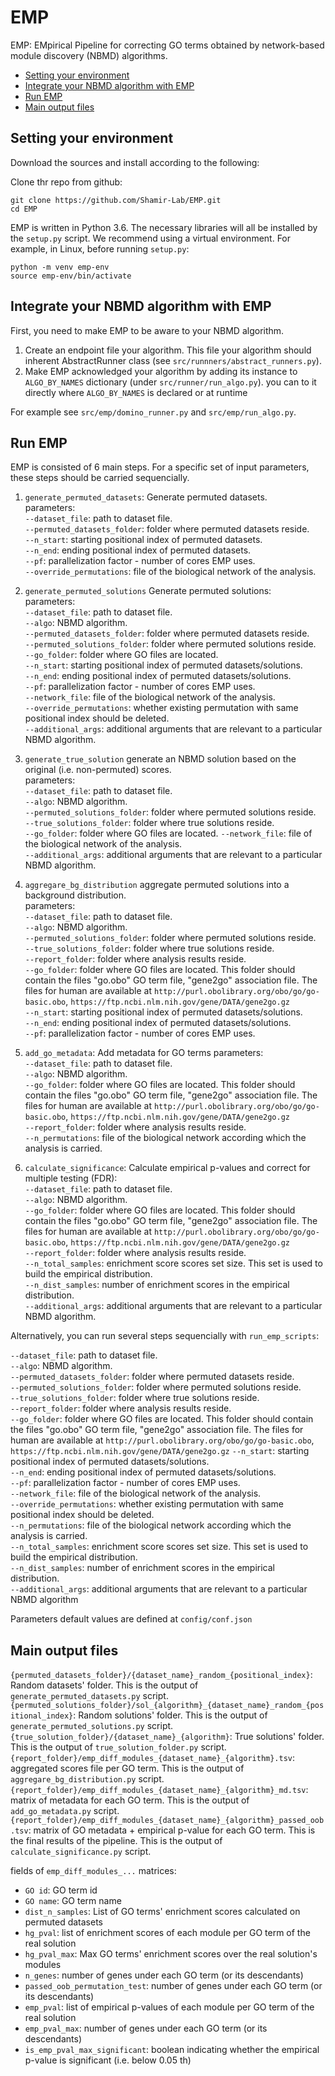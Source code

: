 # EMP

EMP: EMpirical Pipeline for correcting GO terms obtained by network-based module discovery (NBMD) algorithms.

- [Setting your environment](#setting-your-environment)
- [Integrate your NBMD algorithm with EMP](#integrate-your-nbmd-algorithm-with-emp)
- [Run EMP](#run-emp)
- [Main output files](#main-output-files)

## Setting your environment

Download the sources and install according to the following:

Clone thr repo from github:
```
git clone https://github.com/Shamir-Lab/EMP.git
cd EMP
```

EMP is written in Python 3.6. The necessary libraries will all be installed by the `setup.py` script.
We recommend using a virtual environment. For example, in Linux, before running `setup.py`:
```
python -m venv emp-env
source emp-env/bin/activate
```


## Integrate your NBMD algorithm with EMP

First, you need to make EMP to be aware to your NBMD algorithm.    
1. Create an endpoint file your algorithm.  This file your algorithm should inherent AbstractRunner class (see `src/runnners/abstract_runners.py`).   
2. Make EMP acknowledged your algorithm by adding its instance to `ALGO_BY_NAMES` dictionary (under `src/runner/run_algo.py`). you can to it directly where `ALGO_BY_NAMES` is declared or at runtime   
 
For example see `src/emp/domino_runner.py` and `src/emp/run_algo.py`. 

## Run EMP

EMP is consisted of 6 main steps. For a specific set of input parameters, these steps should be carried sequencially.

1. `generate_permuted_datasets`: Generate permuted datasets.  
parameters:  
`--dataset_file`: path to dataset file.  
`--permuted_datasets_folder`: folder where permuted datasets reside.  
`--n_start`: starting positional index of permuted datasets.  
`--n_end`: ending positional index of permuted datasets.  
`--pf`: parallelization factor - number of cores EMP uses.  
`--override_permutations`: file of the biological network of the analysis.  
  
2. `generate_permuted_solutions` Generate permuted solutions:  
parameters:  
`--dataset_file`: path to dataset file.  
`--algo`: NBMD algorithm.  
`--permuted_datasets_folder`: folder where permuted datasets reside.  
`--permuted_solutions_folder`: folder where permuted solutions reside.  
`--go_folder`: folder where GO files are located.  
`--n_start`: starting positional index of permuted datasets/solutions.  
`--n_end`: ending positional index of permuted datasets/solutions.  
`--pf`: parallelization factor - number of cores EMP uses.  
`--network_file`: file of the biological network of the analysis.  
`--override_permutations`: whether existing permutation with same positional index should be deleted.  
`--additional_args`: additional arguments that are relevant to a particular NBMD algorithm.   
  
3. `generate_true_solution` generate an NBMD solution based on the original (i.e. non-permuted) scores.  
parameters:  
`--dataset_file`: path to dataset file.  
`--algo`: NBMD algorithm.  
`--permuted_solutions_folder`: folder where permuted solutions reside.  
`--true_solutions_folder`: folder where true solutions reside.  
`--go_folder`: folder where GO files are located.
`--network_file`: file of the biological network of the analysis.  
`--additional_args`: additional arguments that are relevant to a particular NBMD algorithm. 
  
4. `aggregare_bg_distribution` aggregate permuted solutions into a background distribution.  
parameters:  
`--dataset_file`: path to dataset file.  
`--algo`: NBMD algorithm.  
`--permuted_solutions_folder`: folder where permuted solutions reside.  
`--true_solutions_folder`: folder where true solutions reside.  
`--report_folder`: folder where analysis results reside.  
`--go_folder`: folder where GO files are located. This folder should contain the files "go.obo" GO term file, "gene2go" association file. The files for human are available at `http://purl.obolibrary.org/obo/go/go-basic.obo`, `https://ftp.ncbi.nlm.nih.gov/gene/DATA/gene2go.gz`   
`--n_start`: starting positional index of permuted datasets/solutions.  
`--n_end`: ending positional index of permuted datasets/solutions.  
`--pf`: parallelization factor - number of cores EMP uses.  
  
5. `add_go_metadata`: Add metadata for GO terms
parameters:  
`--dataset_file`: path to dataset file.  
`--algo`: NBMD algorithm.  
`--go_folder`: folder where GO files are located. This folder should contain the files "go.obo" GO term file, "gene2go" association file. The files for human are available at `http://purl.obolibrary.org/obo/go/go-basic.obo`, `https://ftp.ncbi.nlm.nih.gov/gene/DATA/gene2go.gz`   
`--report_folder`: folder where analysis results reside.  
`--n_permutations`: file of the biological network according which the analysis is carried.

6. `calculate_significance`: Calculate empirical p-values and correct for multiple testing (FDR):  
`--dataset_file`: path to dataset file.  
`--algo`: NBMD algorithm.  
`--go_folder`: folder where GO files are located. This folder should contain the files "go.obo" GO term file, "gene2go" association file. The files for human are available at `http://purl.obolibrary.org/obo/go/go-basic.obo`, `https://ftp.ncbi.nlm.nih.gov/gene/DATA/gene2go.gz`  
`--report_folder`: folder where analysis results reside.  
`--n_total_samples`: enrichment score scores set size. This set is used to build the empirical distribution.  
`--n_dist_samples`: number of enrichment scores in the empirical distribution.  
`--additional_args`: additional arguments that are relevant to a particular NBMD algorithm.
  
Alternatively, you can run several steps sequencially with `run_emp_scripts`:


`--dataset_file`: path to dataset file.  
`--algo`: NBMD algorithm.  
`--permuted_datasets_folder`: folder where permuted datasets reside.  
`--permuted_solutions_folder`: folder where permuted solutions reside.  
`--true_solutions_folder`: folder where true solutions reside.  
`--report_folder`: folder where analysis results reside.  
`--go_folder`: folder where GO files are located. This folder should contain the files "go.obo" GO term file, "gene2go" association file. The files for human are available at `http://purl.obolibrary.org/obo/go/go-basic.obo`, `https://ftp.ncbi.nlm.nih.gov/gene/DATA/gene2go.gz` 
`--n_start`: starting positional index of permuted datasets/solutions.  
`--n_end`: ending positional index of permuted datasets/solutions.  
`--pf`: parallelization factor - number of cores EMP uses.  
`--network_file`: file of the biological network of the analysis.  
`--override_permutations`: whether existing permutation with same positional index should be deleted.  
`--n_permutations`: file of the biological network according which the analysis is carried.  
`--n_total_samples`: enrichment score scores set size. This set is used to build the empirical distribution.  
`--n_dist_samples`: number of enrichment scores in the empirical distribution.  
`--additional_args`: additional arguments that are relevant to a particular NBMD algorithm  

Parameters default values are defined at `config/conf.json`  

## Main output files

`{permuted_datasets_folder}/{dataset_name}_random_{positional_index}`: Random datasets' folder. This is the output of `generate_permuted_datasets.py` script.   
`{permuted_solutions_folder}/sol_{algorithm}_{dataset_name}_random_{positional_index}`: Random solutions' folder. This is the output of `generate_permuted_solutions.py` script.  
`{true_solution_folder}/{dataset_name}_{algorithm}`: True solutions' folder. This is the output of `true_solution_folder.py` script.  
`{report_folder}/emp_diff_modules_{dataset_name}_{algorithm}.tsv`: aggregated scores file per GO term. This is the output of `aggregare_bg_distribution.py` script.  
`{report_folder}/emp_diff_modules_{dataset_name}_{algorithm}_md.tsv`: matrix of metadata for each GO term. This is the output of `add_go_metadata.py` script.  
`{report_folder}/emp_diff_modules_{dataset_name}_{algorithm}_passed_oob.tsv`: matrix of GO metadata + empirical p-value for each GO term. This is the final results of the pipeline. This is the output of `calculate_significance.py` script.  

fields of `emp_diff_modules_...` matrices:
* `GO id`: GO term id 
* `GO name`: GO term name
* `dist_n_samples`: List of GO terms' enrichment scores calculated on permuted datasets
* `hg_pval`: list of enrichment scores of each module per GO term of the real solution
* `hg_pval_max`: Max GO terms' enrichment scores over the real solution's modules
* `n_genes`: number of genes under each GO term (or its descendants) 
* `passed_oob_permutation_test`: number of genes under each GO term (or its descendants)
* `emp_pval`: list of empirical p-values of each module per GO term of the real solution
* `emp_pval_max`: number of genes under each GO term (or its descendants)
* `is_emp_pval_max_significant`: boolean indicating whether the empirical p-value is significant (i.e. below 0.05 th) 